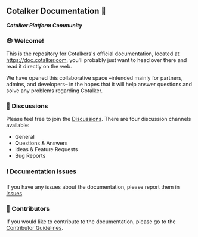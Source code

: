## Cotalker Documentation 📖 
***Cotalker Platform Community***

### 😃 Welcome!

This is the repository for Cotalkers's official documentation, located at https://doc.cotalker.com, you'll probably just want to head over there and read it directly on the web.

We have opened this collaborative space –intended mainly for partners, admins, and developers– in the hopes that it will help answer questions and solve any problems regarding Cotalker.

### 💬 Discussions

Please feel free to join the [Discussions](https://github.com/Cotalker/documentation/discussions).
There are four discussion channels available:
- General
- Questions & Answers
- Ideas & Feature Requests
- Bug Reports

### ❗ Documentation Issues
If you have any issues about the documentation, please report them in [Issues](https://github.com/Cotalker/documentation/issues)

### 🙆 Contributors
If you would like to contribute to the documentation, please go to the [Contributor Guidelines](https://github.com/Cotalker/documentation/blob/main/contributors.md).
